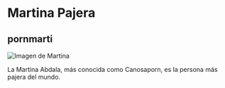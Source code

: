 <!DOCTYPE html>
<html>
<head>
    <title>Martina Pajera</title>
</head>
<body>
    <h1>Martina Pajera</h1>
    <h2>pornmarti</h2>
    <img src="URL_DE_TU_IMAGEN" alt="Imagen de Martina">
    <p>La Martina Abdala, más conocida como Canosaporn, es la persona más pajera del mundo.</p>
</body>
</html>
